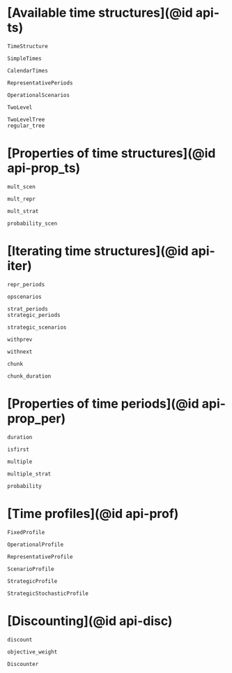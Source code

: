 # [Available time structures](@id api-ts)

```@docs
TimeStructure
```

```@docs
SimpleTimes
```

```@docs
CalendarTimes
```

```@docs
RepresentativePeriods
```

```@docs
OperationalScenarios
```

```@docs
TwoLevel
```

```@docs
TwoLevelTree
regular_tree
```

# [Properties of time structures](@id api-prop_ts)

```@docs
mult_scen
```

```@docs
mult_repr
```

```@docs
mult_strat
```

```@docs
probability_scen
```

# [Iterating time structures](@id api-iter)

```@docs
repr_periods
```

```@docs
opscenarios
```

```@docs
strat_periods
strategic_periods
```

```@docs
strategic_scenarios
```

```@docs
withprev
```

```@docs
withnext
```

```@docs
chunk
```

```@docs
chunk_duration
```

# [Properties of time periods](@id api-prop_per)

```@docs
duration
```

```@docs
isfirst
```

```@docs
multiple
```

```@docs
multiple_strat
```

```@docs
probability
```

# [Time profiles](@id api-prof)

```@docs
FixedProfile
```

```@docs
OperationalProfile
```

```@docs
RepresentativeProfile
```

```@docs
ScenarioProfile
```

```@docs
StrategicProfile
```

```@docs
StrategicStochasticProfile
```

# [Discounting](@id api-disc)

```@docs
discount
```

```@docs
objective_weight
```

```@docs
Discounter
```
